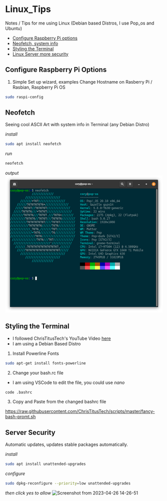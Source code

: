 # Linux_Tips
Notes / Tips for me using Linux (Debian based Distros, I use Pop_os and Ubuntu)

- [Configure Raspberry Pi options](#configure-raspberry-pi-options)
- [Neofetch, system info](#neofetch)
- [Styling the Terminal](#styling-the-terminal)
- [Linux Server more security](#server-security)

## Configure Raspberry Pi Options

1. Simple Set up wizard, examples Change Hostname on Rasberry Pi / Rasbian, Raspberry Pi OS

  ```BASH
  sudo raspi-config
  ```
  
## Neofetch

Seeing cool ASCII Art with system info in Terminal (any Debian Distro)

*install*
```BASH
sudo apt install neofetch
```
*run*
```BASH
neofetch
```
*output*
![Ran Neofetch in Terminal](https://github.com/Coryf65/Linux_Tips/blob/main/_images/Screenshot%20from%202020-11-24%2023-32-47.png)


## Styling the Terminal

- I followed ChrisTitusTech's YouTube Video [here](https://youtu.be/iaXQdyHRL8M)
- I am using a Debian Based Distro

1. Install Powerline Fonts

```BASH
sudo apt-get install fonts-powerline
```

2. Change your bash.rc file

- I am using VSCode to edit the file, you could use *nano*

```BASH
code .bashrc
```

3. Copy and Paste from the changed bashrc file

https://raw.githubusercontent.com/ChrisTitusTech/scripts/master/fancy-bash-promt.sh

## Server Security

Automatic updates, updates stable packages automatically.

*install*
```bash
sudo apt install unattended-upgrades
```

*configure*
```bash
sudo dpkg-reconfigure --priority=low unattended-upgrades
```

*then click yes to allow*
![Screenshot from 2023-04-26 14-26-51](https://user-images.githubusercontent.com/20805058/234682184-164798e3-5794-4093-80d1-c17a40f12780.png)

## 
